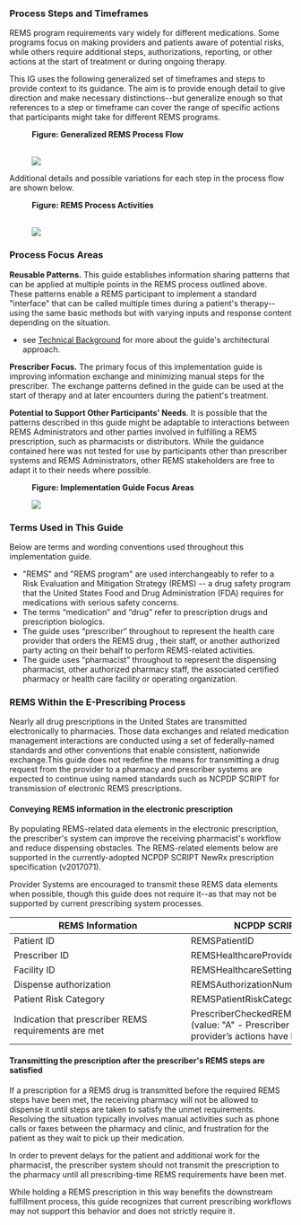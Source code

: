 ### Process Steps and Timeframes
REMS program requirements vary widely for different medications. Some programs focus on making providers and patients aware of potential risks, while others require additional steps, authorizations, reporting, or other actions at the start of treatment or during ongoing therapy.

This IG uses the following generalized set of timeframes and steps to provide context to its guidance. The aim is to provide enough detail to give direction and make necessary distinctions--but generalize enough so that references to a step or timeframe can cover the range of specific actions that participants might take for different REMS programs.

<div>
<figure class="figure">
<figcaption class="figure-caption"><strong>Figure: Generalized REMS Process Flow</strong></figcaption>
  <br />
  <p>
  <img src="flow.png" style="float:none">  
  </p>
</figure>
</div>
<p></p>

<p></p>
Additional details and possible variations for each step in the process flow are shown below.
<p></p>

<div>
<figure class="figure">
<figcaption class="figure-caption"><strong>Figure: REMS Process Activities</strong></figcaption>
  <br />
  <p>
  <img src="steps.png" style="float:none">  
  </p>
</figure>
</div>
<p></p>


### Process Focus Areas

**Reusable Patterns.** This guide establishes information sharing patterns that can be applied at multiple points in the REMS process outlined above. These patterns enable a REMS participant to implement a standard "interface" that can be called multiple times during a patient's therapy--using the same basic methods but with varying inputs and response content depending on the situation.
- see [Technical Background](technical-background.html) for more about the guide's architectural approach.

**Prescriber Focus.** The primary focus of this implementation guide is improving information exchange and minimizing manual steps for the prescriber. The exchange patterns defined in the guide can be used at the start of therapy and at later encounters during the patient's treatment. 
 
**Potential to Support Other Participants' Needs**. It is possible that the patterns described in this guide might be adaptable to interactions between REMS Administrators and other parties involved in fulfilling a REMS prescription, such as pharmacists or distributors. While the guidance contained here was not tested for use by participants other than prescriber systems and REMS Administrators, other REMS stakeholders are free to adapt it to their needs where possible.


<div>
<figure class="figure">
<figcaption class="figure-caption"><strong>Figure: Implementation Guide Focus Areas</strong></figcaption>
  <p>
  <img src="focus-areas.png" style="float:none">  
  </p>
</figure>
</div>
<p></p>



### Terms Used in This Guide
Below are terms and wording conventions used throughout this implementation guide.

- "REMS" and "REMS program" are used interchangeably to refer to a Risk Evaluation and Mitigation Strategy (REMS) -- a drug safety program that the United States Food and Drug Administration (FDA) requires for medications with serious safety concerns.
- The terms “medication” and “drug” refer to prescription drugs and prescription biologics.
- The guide uses “prescriber” throughout to represent the health care provider that orders the REMS drug , their staff, or another authorized party acting on their behalf to perform REMS-related activities.
- The guide uses “pharmacist” throughout to represent the dispensing pharmacist, other authorized pharmacy staff, the associated certified pharmacy or health care facility or operating organization.

<p></p>

### REMS Within the E-Prescribing Process
Nearly all drug prescriptions in the United States are transmitted electronically to pharmacies. Those data exchanges and related medication management interactions are conducted using a set of federally-named standards and other conventions that enable consistent, nationwide exchange.This guide does not redefine the means for transmitting a drug request from the provider to a pharmacy and prescriber systems are expected to continue using named standards such as NCPDP SCRIPT for transmission of electronic REMS prescriptions.

<p></p>

#### Conveying REMS information in the electronic prescription

By populating REMS-related data elements in the electronic prescription, the prescriber's system can improve the receiving pharmacist's workflow and reduce dispensing obstacles. The REMS-related elements below are supported in the currently-adopted NCPDP SCRIPT NewRx prescription specification (v2017071).

Provider Systems are encouraged to transmit these REMS data elements when possible, though this guide does not require it--as that may not be supported by current prescribing system processes.

<p></p>

<table class="grid">
<thead>
<tr>
<th style="min-width:300px">REMS Information</th>
<th style="min-width:400px">NCPDP SCRIPT NewRx Element</th>
</tr>
</thead>
<tbody>
<tr>
<td>Patient ID</td>
<td>REMSPatientID</td>
</tr>
<tr>
<td>Prescriber ID</td>
<td>REMSHealthcareProviderEnrollmentID</td>
</tr>
<tr>
<td>Facility ID</td>
<td>REMSHealthcareSettingEnrollmentID</td>
</tr>
<tr>
<td>Dispense authorization</td>
<td>REMSAuthorizationNumber</td>
</tr>
<tr>
<td>Patient Risk Category</td>
<td>REMSPatientRiskCategory</td>
</tr>
<tr>
<td>Indication that prescriber REMS requirements are met</td>
<td>PrescriberCheckedREMS <br />(value: "A" - Prescriber has checked REMS and the provider&rsquo;s actions have been completed)</td>
</tr>
</tbody>
</table>
<!-- DivTable.com -->

<p></p>

#### Transmitting the prescription after the prescriber's REMS steps are satisfied

If a prescription for a REMS drug is transmitted before the required REMS steps have been met, the receiving pharmacy will not be allowed to dispense it until steps are taken to satisfy the unmet requirements. Resolving the situation typically involves manual activities such as phone calls or faxes between the pharmacy and clinic, and frustration for the patient as they wait to pick up their medication.

In order to prevent delays for the patient and additional work for the pharmacist, the prescriber system should not transmit the prescription to the pharmacy until all prescribing-time REMS requirements have been met. 

While holding a REMS prescription in this way benefits the downstream fulfillment process, this guide recognizes that current prescribing workflows may not support this behavior and does not strictly require it.

<p></p>
<p></p>

